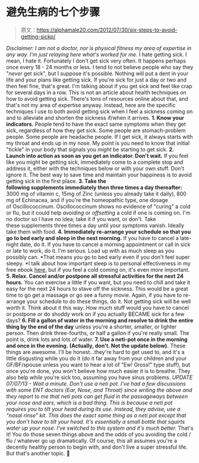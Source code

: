 # 避免生病的七个步骤

> 原文：<https://alphamale20.com/2012/07/30/six-steps-to-avoid-getting-sickp/>

*Disclaimer: I am not a doctor, nor is physical fitness my area of expertise in any way. I'm just relaying here what's worked for me.* I hate getting sick. I mean, I hate it. Fortunately I don't get sick very often. It happens perhaps once every 18 - 24 months or less. I tend to not believe people who say they "*never* get sick", but I suppose it's possible. Nothing will put a dent in your life and your plans like getting sick. If you're sick for just a day or two and then feel fine, that's great. I'm talking about if you get sick and feel like crap for several days in a row. This is not an article about health techniques on how to avoid getting sick. There's tons of resources online about that, and that's not my area of expertise anyway. Instead, here are the specific techniques I use to both avoid getting sick when I feel a sickness coming on and to alleviate and shorten the sickness if/when it arrives. **1\. Know your indicators.** People tend to have the exact same symptoms when they get sick, regardless of how they get sick. Some people are stomach-problem people. Some people are headache people. If I get sick, it always starts with my throat and ends up in my nose. My point is you need to know that initial "tickle" in your body that signals you *might* be starting to get sick. **2.** **Launch into action as soon as you get an indicator. Don't wait.** If you feel like you might be getting sick, immediately come to a complete stop and address it, either with the techniques below or with your own stuff. Don't ignore it. The best way to save time and maintain your happiness is to avoid getting sick in the first place. **3\. Take the following supplements immediately then three times a day thereafter:** 3000 mg of vitamin c, 15mg of Zinc (unless you already take it daily), 800 mg of Echinacea, and if you're the homeopathic type, one dosage of Oscillococcinum. Oscillococcinum shows no evidence of "curing" a cold or flu, but it could help *avoiding* or *offsetting* a cold if one is coming on. I'm no doctor so I have no idea; take it if you want, or don't. Take these supplements three times a day until your symptoms vanish. Ideally take them with food. **4. Immediately re-arrange your schedule so that you go to bed early and sleep in the next morning.** If you have to cancel a late-night date, do it. If you have to cancel a morning appointment or call in sick or late to work, do it. I'm serious. Load up with as much sleep as you possibly can. *That means you go to bed early even if you don't feel super sleepy. *I talk about how important sleep is to personal effectiveness in my free ebook [here](http://www.personal-effectiveness.com), but if you feel a cold coming on, it's even *more* important. **5\. Relax. Cancel and/or postpone all stressful activities for the next 24 hours.** You can exercise a little if you want, but you need to chill and take it easy for the next 24 hours to stave off the sickness. This would be a great time to go get a massage or go see a funny movie. Again, if you have to re-arrange your schedule to do these things, do it. Not getting sick will be well worth it. Think about it this way: How much stuff would you have to cancel or postpone or do shoddy work on if you actually BECAME sick for a few days? **6\. Fill a gallon of water in the morning and resolve to drink the entire thing by the end of the day** unless you're a shorter, smaller, or lighter person. Then drink three-fourths, or half a gallon if you're really small. The point is, drink lots and lots of water. **7\. Use a neti-pot once in the morning and once in the evening. (Actually, don't. Not the update below).** These things are awesome. I'll be honest...they're hard to get used to, and it's a little disgusting while you do it (do it far away from your children and your GF/BF/spouse unless you want to hear a lot of "Ew! Gross!" type stuff), but once you're done, you won't believe how much easier it is to breathe. They also help *while* you're sick too, assuming you have sinus problems. *UPDATE 07/07/13 - Wait a minute. Don't use a neti pot. I've had a few discussions with some ENT doctors (Ear, Nose, and Throat) since writing the above and they report to me that neti pots can get fluid in the passageways between your nose and ears, which is a bad thing. This is because a neti pot requires you to tilt your head during its use. Instead, they advise, use a "nasal rinse" kit. This does the exact same thing as a neti pot except that you don't have to tilt your head. It's essentially a small bottle that squirts water up your nose. I've switched to this system and it's much better.* That's it! You do those seven things above and the odds of you avoiding the cold / flu / whatever go up dramatically. Of course, this all assumes you're a decently healthy person to begin with, and don't live a super stressful life. But that's another topic. 🙂